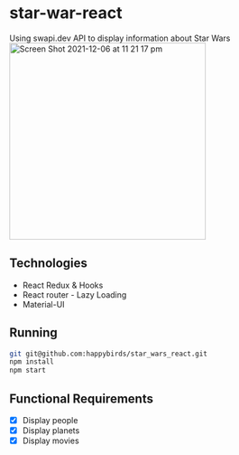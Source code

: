 # star-war-react
Using swapi.dev API to display information about Star Wars 
<img width="348" alt="Screen Shot 2021-12-06 at 11 21 17 pm" src="https://user-images.githubusercontent.com/13622089/144960375-eebbd0a6-94c3-4f1f-821d-b82ffcb7a06c.png">


## Technologies
* React Redux & Hooks
* React router - Lazy Loading 
* Material-UI

## Running
```bash
git git@github.com:happybirds/star_wars_react.git
npm install
npm start
```


## Functional Requirements
- [x] Display people 
- [x] Display planets 
- [x] Display movies
